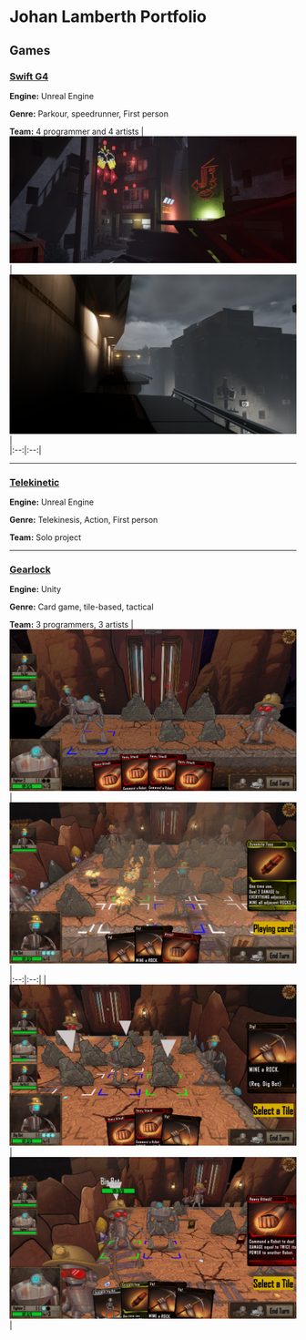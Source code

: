 # Johan Lamberth Portfolio

## Games

### [Swift G4](https://github.com/Aeliuz/Portfolio/tree/main/Swift%20G4)

**Engine:** Unreal Engine

**Genre:** Parkour, speedrunner, First person

**Team:** 4 programmer and 4 artists
| ![Image 1](https://github.com/Aeliuz/Portfolio/blob/main/Media/Swift1.png) | ![Image 2](https://github.com/Aeliuz/Portfolio/blob/main/Media/Swift2.png) |  
|:--:|:--:|

---

### [Telekinetic](https://github.com/Aeliuz/Portfolio/tree/main/Telekinetic)

**Engine:** Unreal Engine

**Genre:** Telekinesis, Action, First person

**Team:** Solo project

---

### [Gearlock](https://github.com/Aeliuz/Portfolio/tree/main/Gearlock)

**Engine:** Unity

**Genre:** Card game, tile-based, tactical

**Team:** 3 programmers, 3 artists
| ![Image 1](https://github.com/Aeliuz/Portfolio/blob/main/Media/gearlock1.png) | ![Image 2](https://github.com/Aeliuz/Portfolio/blob/main/Media/gearlock2.png) |  
|:--:|:--:|
| ![Image 3](https://github.com/Aeliuz/Portfolio/blob/main/Media/gearlock3.png) | ![Image 4](https://github.com/Aeliuz/Portfolio/blob/main/Media/gearlock4.png) | 
